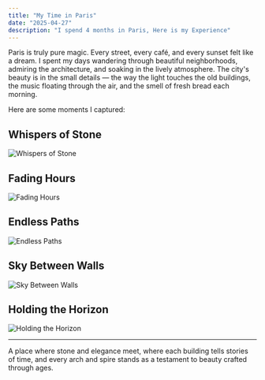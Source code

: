 ```yaml
---
title: "My Time in Paris"
date: "2025-04-27"
description: "I spend 4 months in Paris, Here is my Experience"
---
```


Paris is truly pure magic. Every street, every café, and every sunset felt like a dream. I spent my days wandering through beautiful neighborhoods, admiring the architecture, and soaking in the lively atmosphere. The city's beauty is in the small details — the way the light touches the old buildings, the music floating through the air, and the smell of fresh bread each morning.


Here are some moments I captured:

## Whispers of Stone
![Whispers of Stone](https://i.postimg.cc/9Fsyswnz/Whats-App-Image-2025-04-16-at-00-03-34.jpg)

## Fading Hours
![Fading Hours](https://i.postimg.cc/XYF9WNRL/Whats-App-Image-2025-04-16-at-00-03-33.jpg)

## Endless Paths
![Endless Paths](https://i.postimg.cc/PqjY5shj/Whats-App-Image-2025-04-16-at-00-03-34-1.jpg)

## Sky Between Walls
![Sky Between Walls](https://i.postimg.cc/7Ln7CsYT/Whats-App-Image-2025-04-16-at-00-03-34-2.jpg)

## Holding the Horizon
![Holding the Horizon](https://i.postimg.cc/Y9XWRvFr/Whats-App-Image-2025-04-16-at-00-03-35.jpg)


---

A place where stone and elegance meet, where each building tells stories of time, and every arch and spire stands as a testament to beauty crafted through ages.
